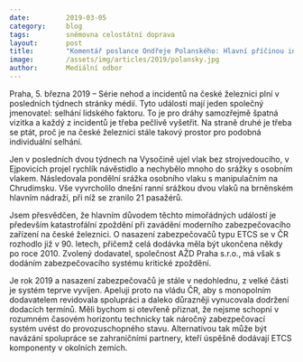 ```yaml
---
date:         2019-03-05
category:     blog
tags:         sněmovna celostátní doprava
layout:       post
title:        "Komentář poslance Ondřeje Polanského: Hlavní příčinou incidentů na železnici je katastrofální zpoždění při zavádění moderního zabezpečovacího zařízení"
image:        /assets/img/articles/2019/polansky.jpg
author:       Mediální odbor
---
```


 

Praha, 5. března 2019 – Série nehod a incidentů na české železnici plní v posledních týdnech stránky médií. Tyto události mají jeden společný jmenovatel: selhání lidského faktoru. To je pro dráhy samozřejmě špatná vizitka a každý z incidentů je třeba pečlivě vyšetřit. Na straně druhé je třeba se ptát, proč je na české železnici stále takový prostor pro podobná individuální selhání.

Jen v posledních dvou týdnech na Vysočině ujel vlak bez strojvedoucího, v Ejpovicích projel rychlík návěstidlo a nechybělo mnoho do srážky s osobním vlakem. Následovala pondělní srážka osobního vlaku s manipulačním na Chrudimsku. Vše vyvrcholilo dnešní ranní srážkou dvou vlaků na brněnském hlavním nádraží, při níž se zranilo 21 pasažérů.

Jsem přesvědčen, že hlavním důvodem těchto mimořádných událostí je především katastrofální zpoždění při zavádění moderního zabezpečovacího zařízení na české železnici. O nasazení zabezpečovačů typu ETCS se v ČR rozhodlo již v 90. letech, přičemž celá dodávka měla být ukončena někdy po roce 2010. Zvolený dodavatel, společnost AŽD Praha s.r.o., má však s dodáním zabezpečovacího systému kritické zpoždění.

Je rok 2019 a nasazení zabezpečovačů je stále v nedohlednu, z velké části je systém teprve vyvíjen. Apeluji proto na vládu ČR, aby s monopolním dodavatelem revidovala spolupráci a daleko důrazněji vynucovala dodržení dodacích termínů. Měli bychom si otevřeně přiznat, že nejsme schopní v rozumném časovém horizontu technicky tak náročný zabezpečovací systém uvést do provozuschopného stavu. Alternativou tak může být navázání spolupráce se zahraničními partnery, kteří úspěšně dodávají ETCS komponenty v okolních zemích.
